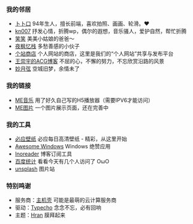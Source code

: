 ### 我的邻居

 - [卜卜口](http://mouto.org/) 94年生人，擅长前端，喜欢拍照、画画、轮滑。❤
 - [kn007](http://kn007.net/) 抒发心情，折腾wp，偶尔的遐想，音乐骚人，爱护自然，帮忙折腾
 - [笑笑](http://www.siyochen.com/) 美美小姑娘的爸爸～
 - [夜枫忆栈](http://yefengs.com/) 多愁善感的小伙子
 - [个站商店](http://storeweb.cn/) 个人网站的商店，这里是我们的“个人网站”共享与发布平台
 - [王崇宇的ACG博客](http://www.mr158.cn/) 不屈的心，不懈的努力，不忘欣赏沿路的风景
 - [妙月弦](http://limif.cn/) 空城旧梦，余情未了

### 我的链接

 - [ME音乐](http://music.meekdai.com/) 用了好久自己写的H5播放器（需要IPV6才能访问）
 - [ME图片](http://meekdai.com/pic) 一个图片展示页面，还在完善中

### 我的工具

 - [必应壁纸](https://bing.ioliu.cn/) 必应每日高清壁纸 - 精彩，从这里开始
 - [Awesome Windows](https://amazing-apps.gitbooks.io/windows-apps-that-amaze-us/) Windows 绝赞应用
 - [Inoreader](https://www.inoreader.com/) 博客订阅工具
 - [百度统计](https://tongji.baidu.com) 看看今天有几个人访问了 OωO
 - [unsplash](https://unsplash.com/) 图片站

### 特别鸣谢

 - 服务商：[主机壳](http://www.hostker.com/)  可能是最萌的云计算服务商
 - 驱动：[Typecho](http://typecho.org/) 念念不忘，必有回响
 - 主题：[Hran](https://hran.me/) 膜拜起来
